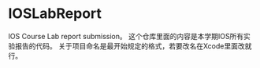 # IOSLabReport
IOS Course Lab report submission。
这个仓库里面的内容是本学期IOS所有实验报告的代码。
关于项目命名是最开始规定的格式，若要改名在Xcode里面改就行。
